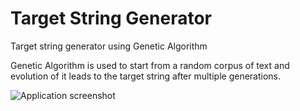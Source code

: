 # Target String Generator
Target string generator using Genetic Algorithm


Genetic Algorithm is used to start from a random corpus of text and evolution of it leads to the target string after multiple generations.

![Application screenshot](https://github.com/PriyadarshiRoy/TargetStringGenerator/blob/main/Application.png)
